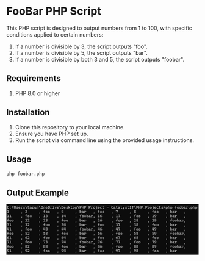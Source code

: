 # FooBar PHP Script

This PHP script is designed to output numbers from 1 to 100, with specific conditions applied to certain numbers:

1. If a number is divisible by 3, the script outputs "foo".
2. If a number is divisible by 5, the script outputs "bar".
3. If a number is divisible by both 3 and 5, the script outputs "foobar".

## Requirements

1. PHP 8.0 or higher

## Installation

1. Clone this repository to your local machine.
2. Ensure you have PHP set up.
3. Run the script via command line using the provided usage instructions.
   
## Usage
```
php foobar.php
```

## Output Example
![foobar output](https://github.com/tujlain/PHP_Projects/blob/main/assets/foobar_output.png)
